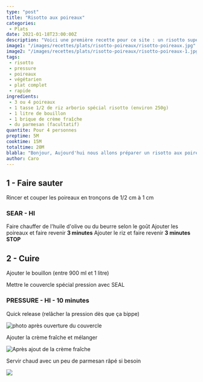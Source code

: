 ```yaml
---
type: "post"
title: "Risotto aux poireaux"
categories:
 - Plats
date: 2021-01-18T23:00:00Z
description: "Voici une première recette pour ce site : un risotto super rapide cuit en 10 minutes en mode pressure avec le ninja foodi"
image1: "/images/recettes/plats/risotto-poireaux/risotto-poireaux.jpg"
image2: "/images/recettes/plats/risotto-poireaux/risotto-poireaux-1.jpg"
tags:
 - risotto
 - pressure
 - poireaux
 - végétarien
 - plat complet
 - rapide
ingredients:
 - 3 ou 4 poireaux
 - 1 tasse 1/2 de riz arborio spécial risotto (environ 250g)
 - 1 litre de bouillon
 - 1 brique de crème fraîche
 - du parmesan (facultatif)
quantite: Pour 4 personnes
preptime: 5M
cooktime: 15M
totaltime: 20M
blabla: "Bonjour, Aujourd'hui nous allons préparer un risotto aux poireaux. Bon, nous sommes d'accord, le vrai risotto ne se cuit pas en 10 minutes, mais ici c'est très rapide et simple et presque aussi bon qu'un vrai !"
author: Caro
---
```

## 1 - Faire sauter 

Rincer et couper les poireaux en tronçons de 1/2 cm à 1 cm


### SEAR - HI
Faire chauffer de l'huile d'olive ou du beurre selon le goût
Ajouter les poireaux et faire revenir **3 minutes**
Ajouter le riz et faire revenir **3 minutes**
**STOP**

## 2 - Cuire

Ajouter le bouillon (entre 900 ml et 1 litre)


Mettre le couvercle spécial pression avec SEAL

### PRESSURE - HI - 10 minutes

Quick release (relâcher la pression dès que ça bippe)

![photo après ouverture du couvercle](/images/recettes/plats/risotto-poireaux/risotto-poireaux-4.jpg "photo après ouverture du couvercle")

Ajouter la crème fraîche et mélanger

![Après ajout de la crème fraîche](/images/recettes/plats/risotto-poireaux/risotto-poireaux-5.jpg "Après ajout de la crème fraîche")

Servir chaud avec un peu de parmesan râpé si besoin

  ![](/images/recettes/plats/risotto-poireaux/risotto-poireaux.jpg)